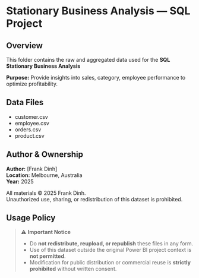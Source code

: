 # Stationary Business Analysis — SQL Project

## Overview
This folder contains the raw and aggregated data used for the **SQL Stationary Business Analysis**

**Purpose:** Provide insights into sales, category, employee performance to optimize profitability.

## Data Files
- customer.csv
- employee.csv
- orders.csv
- product.csv

## Author & Ownership
**Author:** [Frank Dinh]  
**Location:** Melbourne, Australia  
**Year:** 2025  

All materials © 2025 Frank Dinh.  
Unauthorized use, sharing, or redistribution of this dataset is prohibited.

## Usage Policy
> ⚠️ **Important Notice**
> - Do **not redistribute, reupload, or republish** these files in any form.  
> - Use of this dataset outside the original Power BI project context is **not permitted**.  
> - Modification for public distribution or commercial reuse is **strictly prohibited** without written consent.
